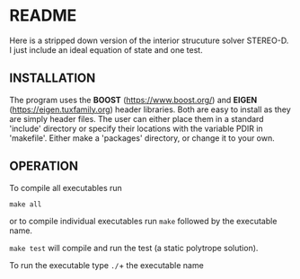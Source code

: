 # README

Here is a stripped down version of the interior strucuture solver STEREO-D. I just include an ideal equation of state and one test. 

## INSTALLATION

The program uses the **BOOST** (https://www.boost.org/) and **EIGEN** (https://eigen.tuxfamily.org) header libraries. Both are easy to install as they are simply header files. The user can either place them in a standard 'include' directory or specify their locations with the variable PDIR in 'makefile'. Either make a 'packages' directory, or change it to your own.

## OPERATION
To compile all executables run 

`make all`

or to compile individual executables run `make` followed by the executable name.

`make test` will compile and run the test (a static polytrope solution).

To run the executable type `./`+ the executable name
